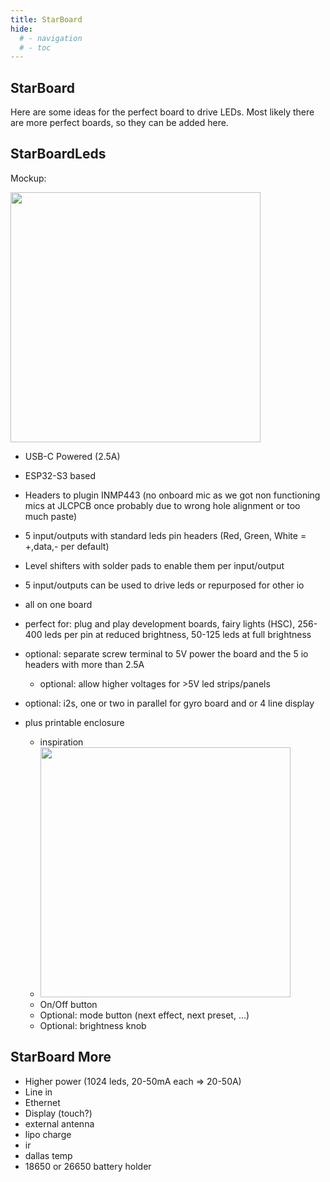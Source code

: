 ```yaml
---
title: StarBoard
hide:
  # - navigation
  # - toc
---
```


## StarBoard

Here are some ideas for the perfect board to drive LEDs. 
Most likely there are more perfect boards, so they can be added here.

## StarBoardLeds

Mockup:

<img width="400" src="https://github.com/ewowi/StarDocs/assets/138451817/2990689a-cf37-4da7-9a60-4973d16ef74f">

* USB-C Powered (2.5A)
* ESP32-S3 based
* Headers to plugin INMP443 (no onboard mic as we got non functioning mics at  JLCPCB once probably due to wrong hole alignment or too much paste)
* 5 input/outputs with standard leds pin headers (Red, Green, White = +,data,- per default)
* Level shifters with solder pads to enable them per input/output
* 5 input/outputs can be used to drive leds or repurposed for other io
* all on one board
* perfect for: plug and play development boards, fairy lights (HSC), 256-400 leds per pin at reduced brightness, 50-125 leds at full brightness
* optional: separate screw terminal to 5V power the board and the 5 io headers with more than 2.5A
    * optional: allow higher voltages for >5V led strips/panels
* optional: i2s, one or two in parallel for gyro board and or 4 line display
* plus printable enclosure

    * inspiration
    * <img width="400" src="https://github.com/ewowi/StarDocs/assets/138451817/cc491eee-fed6-421d-a438-20da375b3ba2">
    * On/Off button
    * Optional: mode button (next effect, next preset, ...)
    * Optional: brightness knob

## StarBoard More

* Higher power (1024 leds, 20-50mA each => 20-50A)
* Line in
* Ethernet
* Display (touch?)
* external antenna
* lipo charge
* ir
* dallas temp
* 18650 or 26650 battery holder
